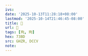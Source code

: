 ```yaml
---
ivs:
date: '2025-10-13T11:28:18+08:00'
lastmod: '2025-10-14T21:46:45-08:00'
title: 󰜝
url: 󰜝
tags: [玽, 玽]
hex: 73BD
src: GHZR, DCCV
note:
---
```


